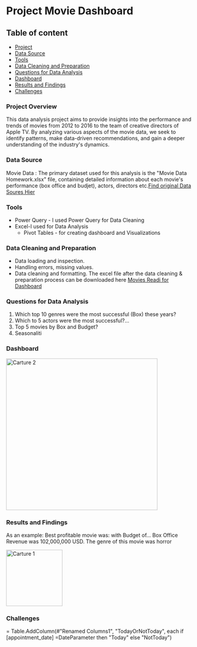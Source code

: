 # Project Movie Dashboard
## Table of content
- [Project](#Project-Overview)
- [Data Source](#Data-Source)
- [Tools](#Tools)
- [Data Cleaning and Preparation](#Data-Cleaning-and-Preparation)
- [Questions for Data Analysis](#Questions-forData-Analysis)
- [Dashboard](#Dashboard)
- [Results and Findings](#Results-and-Findings)
- [Challenges](#Challenges)
### Project Overview
 This data analysis project aims to provide insights into the performance and trends of movies from 2012 to 2016 to the team of creative directors of Apple TV. By analyzing  various aspects of the movie data, we seek to identify patterns, make data-driven recommendations, and gain a deeper understanding of the industry's dynamics.
 ### Data Source
 Movie Data : The primary dataset used for this analysis is the "Movie Data Homework.xlsx" file, containing detailed information about each movie's performance (box office and budjet), actors, directors etc.[Find original Data Soures Hier](https://github.com/user-attachments/files/19413515/Dashboard.xlsx)

 ### Tools
- Power Query - I used Power Query for Data Cleaning
- Excel-I used for Data Analysis
  - Pivot Tables - for creating dashboard and Visualizations
### Data Cleaning and Preparation
- Data loading and inspection.
- Handling errors, missing values.
- Data cleaning and formatting. The excel file after the data cleaning & preparation process can be downloaded here [Movies Readi for Dashboard](https://github.com/user-attachments/files/19412126/Dashboard.xlsx)
###  Questions for Data Analysis
1. Which top 10 genres were the most successful (Box)  these years?
2. Which to 5 actors were the most successful?...
3. Top 5 movies by Box and Budget?
4. Seasonaliti
### Dashboard
<img width="409" alt="Carture 2" src="https://github.com/user-attachments/assets/38e71614-38f2-4a71-9385-d23ed5325d42" />

### Results and Findings
As an example: Best profitable movie was: with Budget of... Box Office Revenue was 102,000,000 USD. The genre of this movie was horror

<img width="152" alt="Carture 1" src="https://github.com/user-attachments/assets/04900384-222c-4e62-a1bf-260581d77590" />

### Challenges
= Table.AddColumn(#"Renamed Columns1", "TodayOrNotToday", each if [appointment_date] =DateParameter then "Today" else "NotToday")
